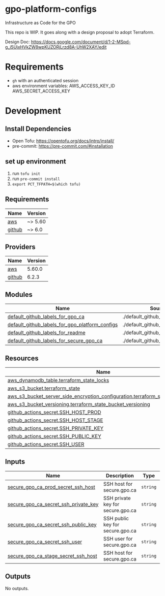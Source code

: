 # gpo-platform-configs
Infrastructure as Code for the GPO

This repo is WIP. It goes along with a design proposal to adopt Terraform.

Design Doc:
https://docs.google.com/document/d/1-2-MSpd-g_i5UjxHVkZW8wpKUZORjLrzd8A-UhW2XAY/edit


# Requirements

* `gh` with an authenticated session
* aws environment variables: AWS_ACCESS_KEY_ID AWS_SECRET_ACCESS_KEY

# Development

## Install Dependencies

- Open Tofu: https://opentofu.org/docs/intro/install/
- pre-commit: https://pre-commit.com/#installation

## set up environment

1. run `tofu init`
1. run `pre-commit install`
1. `export PCT_TFPATH=$(which tofu)`


<!-- BEGIN_TF_DOCS -->
## Requirements

| Name | Version |
|------|---------|
| <a name="requirement_aws"></a> [aws](#requirement\_aws) | ~> 5.60 |
| <a name="requirement_github"></a> [github](#requirement\_github) | ~> 6.0 |

## Providers

| Name | Version |
|------|---------|
| <a name="provider_aws"></a> [aws](#provider\_aws) | 5.60.0 |
| <a name="provider_github"></a> [github](#provider\_github) | 6.2.3 |

## Modules

| Name | Source | Version |
|------|--------|---------|
| <a name="module_default_github_labels_for_gpo_ca"></a> [default\_github\_labels\_for\_gpo\_ca](#module\_default\_github\_labels\_for\_gpo\_ca) | ./default_github_labels_module | n/a |
| <a name="module_default_github_labels_for_gpo_platform_configs"></a> [default\_github\_labels\_for\_gpo\_platform\_configs](#module\_default\_github\_labels\_for\_gpo\_platform\_configs) | ./default_github_labels_module | n/a |
| <a name="module_default_github_labels_for_readme"></a> [default\_github\_labels\_for\_readme](#module\_default\_github\_labels\_for\_readme) | ./default_github_labels_module | n/a |
| <a name="module_default_github_labels_for_secure_gpo_ca"></a> [default\_github\_labels\_for\_secure\_gpo\_ca](#module\_default\_github\_labels\_for\_secure\_gpo\_ca) | ./default_github_labels_module | n/a |

## Resources

| Name | Type |
|------|------|
| [aws_dynamodb_table.terraform_state_locks](https://registry.terraform.io/providers/hashicorp/aws/latest/docs/resources/dynamodb_table) | resource |
| [aws_s3_bucket.terraform_state](https://registry.terraform.io/providers/hashicorp/aws/latest/docs/resources/s3_bucket) | resource |
| [aws_s3_bucket_server_side_encryption_configuration.terraform_state_crypto_conf](https://registry.terraform.io/providers/hashicorp/aws/latest/docs/resources/s3_bucket_server_side_encryption_configuration) | resource |
| [aws_s3_bucket_versioning.terraform_state_bucket_versioning](https://registry.terraform.io/providers/hashicorp/aws/latest/docs/resources/s3_bucket_versioning) | resource |
| [github_actions_secret.SSH_HOST_PROD](https://registry.terraform.io/providers/integrations/github/latest/docs/resources/actions_secret) | resource |
| [github_actions_secret.SSH_HOST_STAGE](https://registry.terraform.io/providers/integrations/github/latest/docs/resources/actions_secret) | resource |
| [github_actions_secret.SSH_PRIVATE_KEY](https://registry.terraform.io/providers/integrations/github/latest/docs/resources/actions_secret) | resource |
| [github_actions_secret.SSH_PUBLIC_KEY](https://registry.terraform.io/providers/integrations/github/latest/docs/resources/actions_secret) | resource |
| [github_actions_secret.SSH_USER](https://registry.terraform.io/providers/integrations/github/latest/docs/resources/actions_secret) | resource |

## Inputs

| Name | Description | Type | Default | Required |
|------|-------------|------|---------|:--------:|
| <a name="input_secure_gpo_ca_prod_secret_ssh_host"></a> [secure\_gpo\_ca\_prod\_secret\_ssh\_host](#input\_secure\_gpo\_ca\_prod\_secret\_ssh\_host) | SSH host for secure.gpo.ca | `string` | n/a | yes |
| <a name="input_secure_gpo_ca_secret_ssh_private_key"></a> [secure\_gpo\_ca\_secret\_ssh\_private\_key](#input\_secure\_gpo\_ca\_secret\_ssh\_private\_key) | SSH private key for secure.gpo.ca | `string` | n/a | yes |
| <a name="input_secure_gpo_ca_secret_ssh_public_key"></a> [secure\_gpo\_ca\_secret\_ssh\_public\_key](#input\_secure\_gpo\_ca\_secret\_ssh\_public\_key) | SSH public key for secure.gpo.ca | `string` | n/a | yes |
| <a name="input_secure_gpo_ca_secret_ssh_user"></a> [secure\_gpo\_ca\_secret\_ssh\_user](#input\_secure\_gpo\_ca\_secret\_ssh\_user) | SSH user for secure.gpo.ca | `string` | n/a | yes |
| <a name="input_secure_gpo_ca_stage_secret_ssh_host"></a> [secure\_gpo\_ca\_stage\_secret\_ssh\_host](#input\_secure\_gpo\_ca\_stage\_secret\_ssh\_host) | SSH host for secure.gpo.ca | `string` | n/a | yes |

## Outputs

No outputs.
<!-- END_TF_DOCS -->

